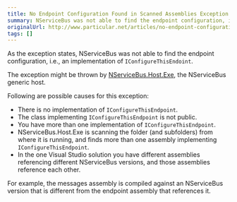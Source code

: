```yaml
---
title: No Endpoint Configuration Found in Scanned Assemblies Exception
summary: NServiceBus was not able to find the endpoint configuration, i.e., an implementation of IConfigureThisEndoint. List of causes.
originalUrl: http://www.particular.net/articles/no-endpoint-configuration-found-in-scanned-assemblies-exception
tags: []
---
```


As the exception states, NServiceBus was not able to find the endpoint configuration, i.e., an implementation of `IConfigureThisEndoint`.

The exception might be thrown by [NServiceBus.Host.Exe](the-nservicebus-host.md), the NServiceBus generic host.

Following are possible causes for this exception:

-   There is no implementation of `IConfigureThisEndpoint`.
-   The class implementing `IConfigureThisEndpoint` is not public.
-   You have more than one implementation of `IConfigureThisEndpoint`.
-   NServiceBus.Host.Exe is scanning the folder (and subfolders) from where it is running, and finds more than one assembly implementing `IConfigureThisEndpoint`.
-   In the one Visual Studio solution you have different assemblies referencing different NServiceBus versions, and those assemblies reference each other.

For example, the messages assembly is compiled against an NServiceBus version that is different from the endpoint assembly that references it.


